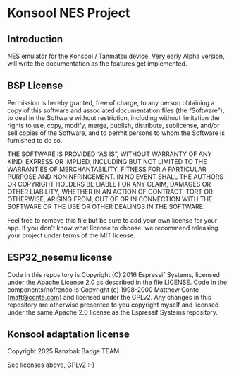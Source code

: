 # Konsool NES Project


## Introduction

NES emulator for the Konsool / Tanmatsu device.
Very early Alpha version, will write the documentation as the features get implemented.

## BSP License

Permission is hereby granted, free of charge, to any person obtaining a copy of this software and associated documentation files (the “Software”), to deal in the Software without restriction, including without limitation the rights to use, copy, modify, merge, publish, distribute, sublicense, and/or sell copies of the Software, and to permit persons to whom the Software is furnished to do so.

THE SOFTWARE IS PROVIDED “AS IS”, WITHOUT WARRANTY OF ANY KIND, EXPRESS OR IMPLIED, INCLUDING BUT NOT LIMITED TO THE WARRANTIES OF MERCHANTABILITY, FITNESS FOR A PARTICULAR PURPOSE AND NONINFRINGEMENT. IN NO EVENT SHALL THE AUTHORS OR COPYRIGHT HOLDERS BE LIABLE FOR ANY CLAIM, DAMAGES OR OTHER LIABILITY, WHETHER IN AN ACTION OF CONTRACT, TORT OR OTHERWISE, ARISING FROM, OUT OF OR IN CONNECTION WITH THE SOFTWARE OR THE USE OR OTHER DEALINGS IN THE SOFTWARE.

Feel free to remove this file but be sure to add your own license for your app.
If you don't know what license to choose: we recommend releasing your project under terms of the MIT license.

## ESP32_nesemu license

Code in this repository is Copyright (C) 2016 Espressif Systems, licensed under the Apache License 2.0 as described in the file LICENSE. Code in the components/nofrendo is Copyright (c) 1998-2000 Matthew Conte (matt@conte.com) and licensed under the GPLv2.
Any changes in this repository are otherwise presented to you copyright myself and licensed under the same Apache 2.0 license as the Espressif Systems repository.

## Konsool adaptation license 

Copyright 2025 Ranzbak Badge.TEAM

See licenses above, GPLv2 :-)